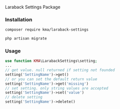 Laraback Settings Package

### Installation

```bash
composer require kma/laraback-settings
```

```bash
php artisan migrate
```

### Usage

```php
use function KMA\LarabackSettings\setting;
...
// get value. null returned if setting not founded
setting('SettingName')->get()
// or you can set the default return value
setting('SettingName')->get('missing')
// set setting. only string values are accepted
setting('SettingName')->set('value')
// delete setting
setting('SettingName')->delete()
```

